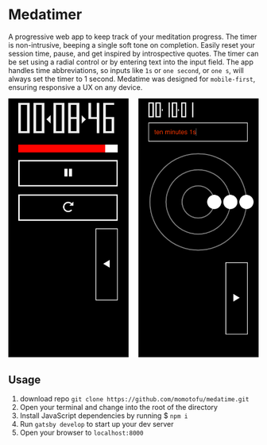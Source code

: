 # Medatimer
A progressive web app to keep track of your meditation progress. The timer is non-intrusive, beeping a single soft tone on completion. Easily reset your session time, pause, and get inspired by introspective quotes. The timer can be set using a radial control or by entering text into the input field. The app handles time abbreviations, so inputs like `1s` or `one second`, or `one s`, will always set the timer to 1 second. Medatime was designed for `mobile-first`, ensuring responsive a UX on any device.

![Alt text](/app_preview.gif?raw=true "App Screen Shot")

## Usage
1. download repo `git clone https://github.com/momotofu/medatime.git`
2. Open your terminal and change into the root of the directory
3. Install JavaScript dependencies by running $ `npm i`
4. Run `gatsby develop` to start up your dev server
5. Open your browser to `localhost:8000`
